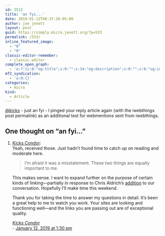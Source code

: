 ```yaml
---
id: 3512
title: 'an fyi...'
date: 2019-01-12T08:37:20-05:00
author: joe jenett
layout: post
guid: https://simply.micro.jenett.org/?p=533
permalink: /533/
inline_featured_image:
  - "0"
  - "0"
classic-editor-remember:
  - classic-editor
complete_open_graph:
  - 'a:7:{s:8:"og:title";s:0:"";s:14:"og:description";s:0:"";s:8:"og:image";s:0:"";s:7:"og:type";s:0:"";s:12:"twitter:card";s:7:"summary";s:19:"twitter:description";s:0:"";s:15:"twitter:creator";s:0:"";}'
mf2_syndication:
  - 'a:0:{}'
categories:
  - micro
kind:
  - Article
---
```

[@kicks](https://micro.blog/kicks) - just an fyi - I pinged your reply article again (with the iwebthings post permalink) as an additional test for webmentions sent from iwebthings.

<h2 id="comments-title">One thought on “<span>an fyi...</span>”		</h2>


<ol class="commentlist">
<li class="webmention even thread-even depth-1 u-comment h-cite h-entry p-comment comment" id="li-comment-356">
<article id="comment-356" class="comment " itemprop="comment" itemscope="" itemtype="http://schema.org/Comment">
<div class="comment-content p-summary p-name" itemprop="text name description">
<p><a href="https://www.kickscondor.com/comments/ping-from-joe/" rel="nofollow ugc">Kicks Condor</a>:<br>
Yeah, received those. Just hadn’t found time to catch up on reading and moderate 
here.</p>
<blockquote><p>
I’m afraid it was a misstatement. These two things are equally important to me.
</p></blockquote>
<p>This makes sense. I want to expand further on the purpose of certain kinds of
linking—partially in response to Chris Aldrich’s <a href="https://boffosocko.com/2018/12/19/the-web-finally-feels-new-again-kickscondor/" rel="nofollow ugc">addition</a> to our conversation. Hopefully I’ll make time this weekend.</p>
<p>Thank you for taking the time to answer my questions in detail. It’s been a great help to me to watch you work. Your sites are looking and functioning well—and the links you are passing out are of exceptional quality.</p>
</div>
<footer>
<div class="comment-meta commentmetadata">
<address class="comment-author p-author author vcard hcard h-card" itemprop="creator" itemscope="" itemtype="http://schema.org/Person">
<cite class="fn p-name" itemprop="name"><a href="https://www.kickscondor.com/" rel="external nofollow ugc" class="u-url url">Kicks Condor</a></cite>						</address>
<span class="sep">-</span>
<a href="https://www.kickscondor.com/comments/ping-from-joe"><time class="updated published dt-updated dt-published" datetime="2019-01-12T13:30:13-05:00" itemprop="datePublished dateModified dateCreated">
January 12, 2019 at 1:30 pm						</time></a></div></footer></article></li></ol>